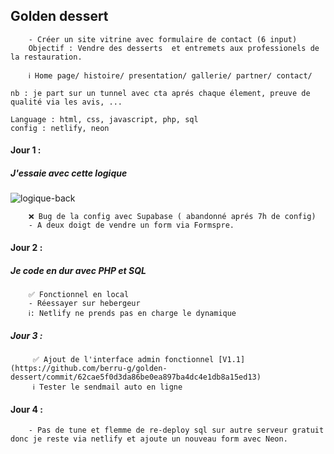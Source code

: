 ## Golden dessert

        - Créer un site vitrine avec formulaire de contact (6 input)
        Objectif : Vendre des desserts  et entremets aux professionels de la restauration.

        ℹ️ Home page/ histoire/ presentation/ gallerie/ partner/ contact/

    nb : je part sur un tunnel avec cta aprés chaque élement, preuve de qualité via les avis, ...

    Language : html, css, javascript, php, sql
    config : netlify, neon

#### Jour 1 : 

##### J'essaie avec cette logique

![logique-back](https://github.com/user-attachments/assets/d0349955-4212-41ad-ad89-cc6896dd2b1e)

        ❌ Bug de la config avec Supabase ( abandonné aprés 7h de config)
        - A deux doigt de vendre un form via Formspre.

#### Jour 2 : 

##### Je code en dur avec PHP et SQL

        ✅ Fonctionnel en local 
        - Réessayer sur hebergeur
        ℹ️: Netlify ne prends pas en charge le dynamique

##### Jour 3 :

         ✅ Ajout de l'interface admin fonctionnel [V1.1](https://github.com/berru-g/golden-dessert/commit/62cae5f0d3da86be0ea897ba4dc4e1db8a15ed13)
         ℹ️ Tester le sendmail auto en ligne

#### Jour 4 : 

        - Pas de tune et flemme de re-deploy sql sur autre serveur gratuit donc je reste via netlify et ajoute un nouveau form avec Neon.